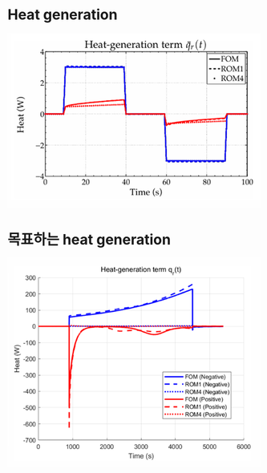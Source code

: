 # Heat generation

![목표하는 reversible heat generation](https://github.com/Igabin/heat-term/blob/main/%ED%99%94%EB%A9%B4%20%EC%BA%A1%EC%B2%98%202025-03-28%20123438.png)

# 목표하는 heat generation

![전극 표면적 단위 변경, 단위 면적에서 전체 면적으로 체적 변경](https://github.com/Igabin/heat-term/blob/main/%ED%99%94%EB%A9%B4%20%EC%BA%A1%EC%B2%98%202025-03-28%20123457.png)
